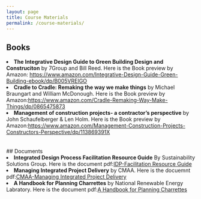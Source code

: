 ```yaml
---
layout: page
title: Course Materials
permalink: /course-materials/
---
```



## Books


<li>
<B>The Integrative Design Guide to Green Building Design and Construciton</B> by 7Group and Bill Reed. Here is the Book preview by Amazon: <a href="https://www.amazon.com/Integrative-Design-Guide-Green-Building-ebook/dp/B005VREIGO">https://www.amazon.com/Integrative-Design-Guide-Green-Building-ebook/dp/B005VREIGO</a>
</li>
<li>
<B>Cradle to Cradle: Remaking the way we make things</B> by Michael Braungart and William McDonough. Here is the Book preview by Amazon:<a href="https://www.amazon.com/Cradle-Remaking-Way-Make-Things/dp/0865475873">https://www.amazon.com/Cradle-Remaking-Way-Make-Things/dp/0865475873</a>
</li>
<li>
<B>Management of construction projects- a contractor’s perspective</b> by John Schaufelberger & Len Holm. Here is the Book preview by Amazon:<a href="https://www.amazon.com/Management-Construction-Projects-Constructors-Perspective/dp/113869391X">https://www.amazon.com/Management-Construction-Projects-Constructors-Perspective/dp/113869391X</a> 
</li>
<Br>
<Br>
## Documents
<li>
<B>Integrated Design Process Facilitation Resource Guide</B> By Sustainability Solutions Group. Here is the document pdf:<a href="/static_files/Course-Materials/02-IDP-Facilitation-Resource-Guide">IDP-Facilitation Resource Guide</a>
</li>
<li>
<B>Managing Integrated Project Delivery</B> by CMAA. Here is the docuemnt pdf:<a href="/static_files/Course-Materials/03-CMAA_Managing_Integrated_Project_Delivery.pdf">CMAA-Managing Integrated Project Delivery</a>
</li>

<li>
<B> A Handbook for Planning Charrettes</B> by National Renewable Energy Labratory. Here is the document pdf:<a href="/static_files/Course-Materials/10-A-Handbook-for-Planning-Charrettes.pdf">A Handbook for Planning Charrettes</a>
</li>
<Br>
<Br>



